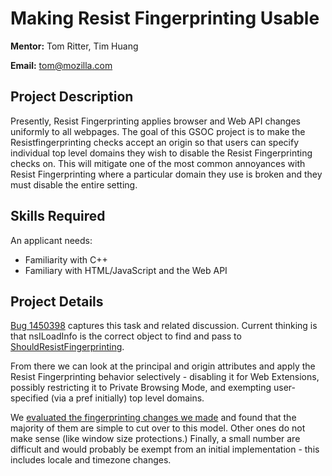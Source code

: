 # Making Resist Fingerprinting Usable

**Mentor:** Tom Ritter, Tim Huang

**Email:** tom@mozilla.com

## Project Description

Presently, Resist Fingerprinting applies browser and Web API changes uniformly to all webpages. The goal of this GSOC project is to make the Resistfingerprinting checks accept an origin so that users can specify individual top level domains they wish to disable the Resist Fingerprinting checks on. This will mitigate one of the most common annoyances with Resist Fingerprinting where a particular domain they use is broken and they must disable the entire setting.

## Skills Required

An applicant needs:

* Familiarity with C++
* Familiary with HTML/JavaScript and the Web API

## Project Details

[Bug 1450398](https://bugzilla.mozilla.org/show_bug.cgi?id=1450398) captures this task and related discussion.  Current thinking is that nsILoadInfo is the correct object to find and pass to [ShouldResistFingerprinting](https://searchfox.org/mozilla-central/search?q=shouldresistfingerprinting&path=).

From there we can look at the principal and origin attributes and apply the Resist Fingerprinting behavior selectively - disabling it for Web Extensions, possibly restricting it to Private Browsing Mode, and exempting user-specified (via a pref initially) top level domains.

We [evaluated the fingerprinting changes we made](https://docs.google.com/document/d/1xglvY9Ly3kxvZQal3Mk1AssNJoerTW-hGYotQjBBygA/edit) and found that the majority of them are simple to cut over to this model.  Other ones do not make sense (like window size protections.) Finally, a small number are difficult and would probably be exempt from an initial implementation - this includes locale and timezone changes.